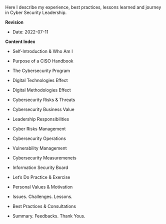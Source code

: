 Here I describe my experience, best practices, lessons learned and journey in Cyber Security Leadership.

**Revision**
- Date: 2022-07-11 

**Content Index**

- Self-Introduction & Who Am I
- Purpose of a CISO Handbook

- The Cybersecurity Program
- Digital Technologies Effect
- Digital Methodologies Effect

- Cybersecurity Risks & Threats
- Cybersecurity Business Value
- Leadership Responsibilities

- Cyber Risks Management
- Cybersecurity Operations
- Vulnerability Management
- Cybersecurity Measuremenets
- Information Security Board

- Let’s Do Practice & Exercise
- Personal Values & Motivation
- Issues. Challenges. Lessons.
- Best Practices & Consultations
- Summary. Feedbacks. Thank Yous.
